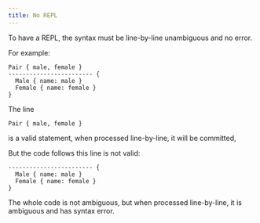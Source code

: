 ```yaml
---
title: No REPL
---
```


To have a REPL, the syntax must be line-by-line unambiguous and no error.

For example:

```
Pair { male, female }
------------------------ {
  Male { name: male }
  Female { name: female }
}
```

The line

```
Pair { male, female }
```

is a valid statement,
when processed line-by-line,
it will be committed,

But the code follows this line is not valid:

```
------------------------ {
  Male { name: male }
  Female { name: female }
}
```

The whole code is not ambiguous,
but when processed line-by-line,
it is ambiguous and has syntax error.
